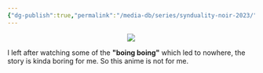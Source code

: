 ```yaml
---
{"dg-publish":true,"permalink":"/media-db/series/synduality-noir-2023/","title":"Synduality: Noir","tags":["mediaDB/tv/series"]}
---
```


<center><img src="https://cdn.myanimelist.net/images/anime/1464/134806.jpg"></center>

I left after watching some of the **"boing boing"** which led to nowhere, the story is kinda boring for me. So this anime is not for me.
